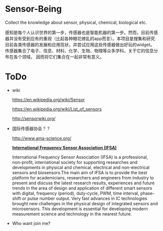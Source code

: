 # Sensor-Being
Collect the knowledge about sensor, physical, chemical, biological etc.

感知是每个人认识世界的第一步，传感器也是智能机器的第一步。然而，目前传感器并没有受到应有的重视（比起各种眼花缭乱的app而言）。本项目是搜集和研究目前各类传感器的发展和应用现状，并尝试应用这些传感器做出好玩的widget。传感器集合了电子、信息、材料、化学、生物、物理等众多学科，关于它的信息分布在各个领域， 因而将它们集合在一起非常有意义。

# ToDo
* wiki
  
  <https://en.wikipedia.org/wiki/Sensor>

  <https://en.wikipedia.org/wiki/List_of_sensors>
  
  <http://sensorwiki.org/>
  
* 国际传感器协会？？

  <http://www.ama-science.org/>
  
  __[International  Frequency  Sensor  Association  (IFSA)](http://sensorsportal.com/)__
  
  International Frequency Sensor Association (IFSA) is a professional, non-profit, international society for supporting researches and developments in physical and chemical, electrical and non-electrical sensors and biosensors.The main aim of IFSA is to provide the best platform for academicians, researchers and engineers from industry to present and discuss the latest research results, experiences and future trends in the area of design and application of different smart sensors with digital, frequency (period), duty-cycle, PWM, time interval, phase-shift or pulse number output. Very fast advances in IC technologies brought new challenges in the physical design of integrated sensors and microsensors. This development is essential for developing modern measurement science and technology in the nearest future.

* Who want join me?
